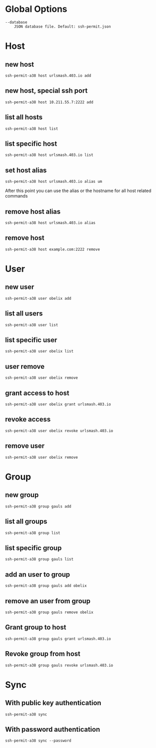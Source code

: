 Global Options
==============

```
--database
    JSON database file. Default: ssh-permit.json
```


Host
====

## new host
```
ssh-permit-a38 host urlsmash.403.io add
```

## new host, special ssh port
```
ssh-permit-a38 host 10.211.55.7:2222 add
```

## list all hosts
```
ssh-permit-a38 host list
```

## list specific host
```
ssh-permit-a38 host urlsmash.403.io list
```

## set host alias 
```
ssh-permit-a38 host urlsmash.403.io alias um
```

After this point you can use the alias or the hostname for all host related commands

## remove host alias 
```
ssh-permit-a38 host urlsmash.403.io alias
```

## remove host
```
ssh-permit-a38 host example.com:2222 remove
```


User
====

## new user
```
ssh-permit-a38 user obelix add
```

## list all users
```
ssh-permit-a38 user list
```

## list specific user
```
ssh-permit-a38 user obelix list
```

## user remove
```
ssh-permit-a38 user obelix remove
```

## grant access to host
```
ssh-permit-a38 user obelix grant urlsmash.403.io
```

## revoke access
```
ssh-permit-a38 user obelix revoke urlsmash.403.io
```

## remove user
```
ssh-permit-a38 user obelix remove
```


Group
=====

## new group
```
ssh-permit-a38 group gauls add
```

## list all  groups
```
ssh-permit-a38 group list
```

## list specific group
```
ssh-permit-a38 group gauls list
```

## add an user to group
```
ssh-permit-a38 group gauls add obelix
```

## remove an user from group
```
ssh-permit-a38 group gauls remove obelix
```

## Grant group to host
```
ssh-permit-a38 group gauls grant urlsmash.403.io
```

## Revoke group from host
```
ssh-permit-a38 group gauls revoke urlsmash.403.io
```


Sync
====

## With public key authentication
```
ssh-permit-a38 sync
```

## With password authentication
```
ssh-permit-a38 sync --password
```